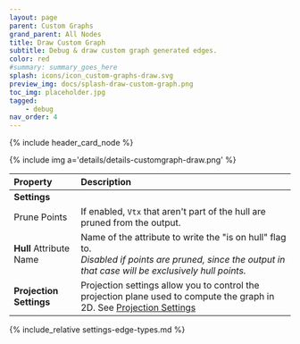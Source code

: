 ```yaml
---
layout: page
parent: Custom Graphs
grand_parent: All Nodes
title: Draw Custom Graph
subtitle: Debug & draw custom graph generated edges.
color: red
#summary: summary_goes_here
splash: icons/icon_custom-graphs-draw.svg
preview_img: docs/splash-draw-custom-graph.png
toc_img: placeholder.jpg
tagged: 
    - debug
nav_order: 4
---
```


{% include header_card_node %}

{% include img a='details/details-customgraph-draw.png' %} 

| Property       | Description          |
|:-------------|:------------------|
|**Settings**||
| Prune Points           | If enabled, `Vtx` that aren't part of the hull are pruned from the output.   |
| **Hull** Attribute Name           | Name of the attribute to write the "is on hull" flag to.<br>*Disabled if points are pruned, since the output in that case will be exclusively hull points.* |
|**Projection Settings**| Projection settings allow you to control the projection plane used to compute the graph in 2D. See [Projection Settings](#settings-projection)|

{% include_relative settings-edge-types.md %}
